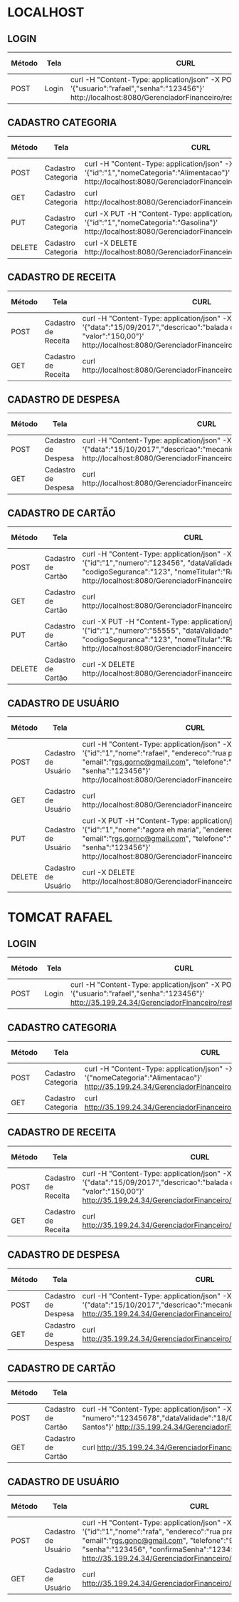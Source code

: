 # LOCALHOST

## LOGIN
|Método |Tela| CURL | Testado | Tela Android
|------ |------ | ------ | ------ | ------ |
|POST|Login|curl -H "Content-Type: application/json" -X POST -d '{"usuario":"rafael","senha":"123456"}' http://localhost:8080/GerenciadorFinanceiro/rest/login/autenticacao| ✔ | ✔ 

## CADASTRO CATEGORIA
|Método |Tela| CURL | Testado | Tela Android
|------ |------ | ------ | ------ | ------ |
|POST|Cadastro Categoria|curl -H "Content-Type: application/json" -X POST -d '{"id":"1","nomeCategoria":"Alimentacao"}' http://localhost:8080/GerenciadorFinanceiro/rest/categoria/cadastro| ✔ | ✔
|GET|Cadastro Categoria|curl http://localhost:8080/GerenciadorFinanceiro/rest/categoria/buscar/1| ✔ | ✔
|PUT|Cadastro Categoria|curl -X PUT -H "Content-Type: application/json" -d '{"id":"1","nomeCategoria":"Gasolina"}' http://localhost:8080/GerenciadorFinanceiro/rest/categoria/editar| ✔ | ✔
|DELETE|Cadastro Categoria|curl -X DELETE http://localhost:8080/GerenciadorFinanceiro/rest/categoria/delete/1| ✔ | ✔

## CADASTRO DE RECEITA
|Método |Tela| CURL | Testado | Tela Android
|------ |------ | ------ | ------ | ------ |
|POST|Cadastro de Receita|curl -H "Content-Type: application/json" -X POST -d '{"data":"15/09/2017","descricao":"balada com amigos", "valor":"150,00"}' http://localhost:8080/GerenciadorFinanceiro/rest/receita/cadastro| ✔ | ✔
|GET|Cadastro de Receita|curl http://localhost:8080/GerenciadorFinanceiro/rest/receita/listarReceitas| ✔ | ✖

## CADASTRO DE DESPESA
|Método |Tela| CURL | Testado | Tela Android
|------ |------ | ------ | ------ | ------ |
|POST|Cadastro de Despesa|curl -H "Content-Type: application/json" -X POST -d '{"data":"15/10/2017","descricao":"mecanico", "valor":"350,00"}' http://localhost:8080/GerenciadorFinanceiro/rest/despesa/cadastro| ✔ | ✖
|GET|Cadastro de Despesa|curl http://localhost:8080/GerenciadorFinanceiro/rest/despesa/listarDespesas| ✔ | ✖

## CADASTRO DE CARTÃO
|Método |Tela| CURL | Testado | Tela Android
|------ |------ | ------ | ------ | ------ |
|POST|Cadastro de Cartão|curl -H "Content-Type: application/json" -X POST -d '{"id":"1","numero":"123456", "dataValidade":"10/2020", "codigoSeguranca":"123", "nomeTitular":"Rafael Santos"}' http://localhost:8080/GerenciadorFinanceiro/rest/cartao/cadastro| ✔ | ✔
|GET|Cadastro de Cartão|curl http://localhost:8080/GerenciadorFinanceiro/rest/cartao/buscar/1| ✔ | ✔
|PUT|Cadastro de Cartão|curl -X PUT -H "Content-Type: application/json" -d '{"id":"1","numero":"55555", "dataValidade":"10/2020", "codigoSeguranca":"123", "nomeTitular":"Rafael Santos"}' http://localhost:8080/GerenciadorFinanceiro/rest/cartao/editar| ✔ | ✔
|DELETE|Cadastro de Cartão|curl -X DELETE http://localhost:8080/GerenciadorFinanceiro/rest/cartao/delete/1| ✔ | ✔

## CADASTRO DE USUÁRIO
|Método |Tela| CURL | Testado | Tela Android
|------ |------ | ------ | ------ | ------ |
|POST|Cadastro de Usuário|curl -H "Content-Type: application/json" -X POST -d '{"id":"1","nome":"rafael", "endereco":"rua praca XV", "email":"rgs.gornc@gmail.com", "telefone":"99151767", "senha":"123456"}' http://localhost:8080/GerenciadorFinanceiro/rest/usuario/cadastro| ✔ | ✔
|GET|Cadastro de Usuário|curl http://localhost:8080/GerenciadorFinanceiro/rest/usuario/buscar/1| ✔ | ✔
|PUT|Cadastro de Usuário|curl -X PUT -H "Content-Type: application/json" -d '{"id":"1","nome":"agora eh maria", "endereco":"rua praca XV", "email":"rgs.gornc@gmail.com", "telefone":"99151767", "senha":"123456"}' http://localhost:8080/GerenciadorFinanceiro/rest/usuario/editar| ✔ | ✔
|DELETE|Cadastro de Usuário|curl -X DELETE http://localhost:8080/GerenciadorFinanceiro/rest/usuario/delete/1| ✔ | ✔

# TOMCAT RAFAEL
## LOGIN
|Método |Tela| CURL | Testado | Tela Android
|------ |------ | ------ | ------ | ------ |
|POST|Login|curl -H "Content-Type: application/json" -X POST -d '{"usuario":"rafael","senha":"123456"}' http://35.199.24.34/GerenciadorFinanceiro/rest/login/autenticacao| ✔ | ✔ 

## CADASTRO CATEGORIA
|Método |Tela| CURL | Testado | Tela Android
|------ |------ | ------ | ------ | ------ |
|POST|Cadastro Categoria|curl -H "Content-Type: application/json" -X POST -d '{"nomeCategoria":"Alimentacao"}' http://35.199.24.34/GerenciadorFinanceiro/rest/categoria/cadastro| ✔ | ✔
|GET|Cadastro Categoria|curl http://35.199.24.34/GerenciadorFinanceiro/rest/categoria/listarCategorias| ✔ | ✔

## CADASTRO DE RECEITA
|Método |Tela| CURL | Testado | Tela Android
|------ |------ | ------ | ------ | ------ |
|POST|Cadastro de Receita|curl -H "Content-Type: application/json" -X POST -d '{"data":"15/09/2017","descricao":"balada com amigos", "valor":"150,00"}' http://35.199.24.34/GerenciadorFinanceiro/rest/receita/cadastro| ✔ | ✔
|GET|Cadastro de Receita|curl http://35.199.24.34/GerenciadorFinanceiro/rest/receita/listarReceitas| ✔ | ✖

## CADASTRO DE DESPESA
|Método |Tela| CURL | Testado | Tela Android
|------ |------ | ------ | ------ | ------ |
|POST|Cadastro de Despesa|curl -H "Content-Type: application/json" -X POST -d '{"data":"15/10/2017","descricao":"mecanico", "valor":"350,00"}' http://35.199.24.34/GerenciadorFinanceiro/rest/despesa/cadastro| ✔ | ✖
|GET|Cadastro de Despesa|curl http://35.199.24.34/GerenciadorFinanceiro/rest/despesa/listarDespesas| ✔ | ✖

## CADASTRO DE CARTÃO
|Método |Tela| CURL | Testado | Tela Android
|------ |------ | ------ | ------ | ------ |
|POST|Cadastro de Cartão|curl -H "Content-Type: application/json" -X POST -d '{"id":"1", "numero":"12345678","dataValidade":"18/09/2017","codigoSeguranca":"321","nomeTitular":"Rafael Santos"}' http://35.199.24.34/GerenciadorFinanceiro/rest/cartao/cadastro| ✔ | ✖
|GET|Cadastro de Cartão|curl http://35.199.24.34/GerenciadorFinanceiro/rest/cartao/listarCartoes| ✔ | ✖

## CADASTRO DE USUÁRIO
|Método |Tela| CURL | Testado | Tela Android
|------ |------ | ------ | ------ | ------ |
|POST|Cadastro de Usuário|curl -H "Content-Type: application/json" -X POST -d '{"id":"1","nome":"rafa", "endereco":"rua praca XV", "email":"rgs.gonc@gmail.com", "telefone":"99151767", "senha":"123456", "confirmaSenha":"123456"}' http://35.199.24.34/GerenciadorFinanceiro/rest/usuario/cadastro| ✔ | ✔
|GET|Cadastro de Usuário|curl http://35.199.24.34/GerenciadorFinanceiro/rest/usuario/listarUsuario| ✖ | ✔
